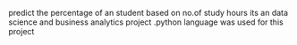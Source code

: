 predict the percentage of an student based on no.of study hours
its an data science and business analytics project .python language was used for this project

